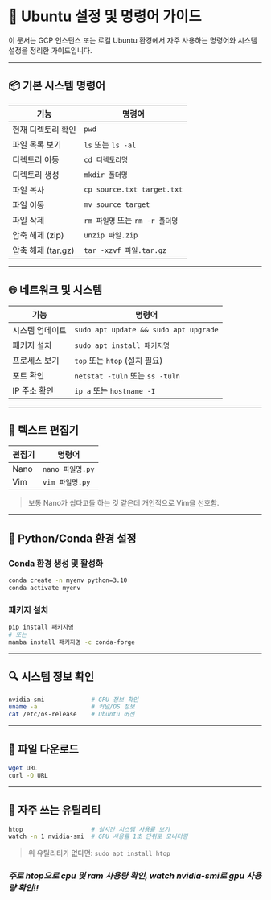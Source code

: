 # 🐧 Ubuntu 설정 및 명령어 가이드

이 문서는 GCP 인스턴스 또는 로컬 Ubuntu 환경에서 자주 사용하는 명령어와 시스템 설정을 정리한 가이드입니다.

---

## 📦 기본 시스템 명령어

| 기능             | 명령어                        |
| -------------- | -------------------------- |
| 현재 디렉토리 확인     | `pwd`                      |
| 파일 목록 보기       | `ls` 또는 `ls -al`           |
| 디렉토리 이동        | `cd 디렉토리명`                 |
| 디렉토리 생성        | `mkdir 폴더명`                |
| 파일 복사          | `cp source.txt target.txt` |
| 파일 이동          | `mv source target`         |
| 파일 삭제          | `rm 파일명` 또는 `rm -r 폴더명`    |
| 압축 해제 (zip)    | `unzip 파일.zip`             |
| 압축 해제 (tar.gz) | `tar -xzvf 파일.tar.gz`      |

---

## 🌐 네트워크 및 시스템

| 기능       | 명령어                                   |
| -------- | ------------------------------------- |
| 시스템 업데이트 | `sudo apt update && sudo apt upgrade` |
| 패키지 설치   | `sudo apt install 패키지명`               |
| 프로세스 보기  | `top` 또는 `htop` (설치 필요)               |
| 포트 확인    | `netstat -tuln` 또는 `ss -tuln`         |
| IP 주소 확인 | `ip a` 또는 `hostname -I`               |

---

## 📝 텍스트 편집기

| 편집기  | 명령어                 |
| ---- | ------------------- |
| Nano | `nano 파일명.py` |
| Vim  | `vim 파일명.py`  |
> 보통 Nano가 쉽다고들 하는 것 같은데 개인적으로 Vim을 선호함.

---

## 🐍 Python/Conda 환경 설정

### Conda 환경 생성 및 활성화

```bash
conda create -n myenv python=3.10
conda activate myenv
```

### 패키지 설치

```bash
pip install 패키지명
# 또는
mamba install 패키지명 -c conda-forge
```

---

## 🔍 시스템 정보 확인

```bash
nvidia-smi             # GPU 정보 확인
uname -a               # 커널/OS 정보
cat /etc/os-release    # Ubuntu 버전
```

---

## 📁 파일 다운로드

```bash
wget URL
curl -O URL
```

---

## 🧪 자주 쓰는 유틸리티

```bash
htop                   # 실시간 시스템 사용률 보기
watch -n 1 nvidia-smi  # GPU 사용률 1초 단위로 모니터링
```

> 위 유틸리티가 없다면: `sudo apt install htop`

### *주로 htop으로 cpu 및 ram 사용량 확인, watch nvidia-smi로 gpu 사용량 확인!!*
